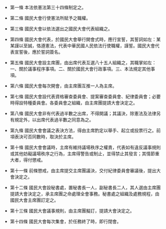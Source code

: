 * 第一條 本法依憲法第三十四條制定之。

* 第二條 國民大會行使憲法所賦予之職權。

* 第三條 國民大會以依法選出之國民大會代表組織之。

* 第四條 國民大會代表，於國民大會舉行開會式時，應行宣誓，其誓詞如左：某某謹以至誠，恪遵憲法，代表中華民國人民依法行使職權，謹誓。國民大會代表宣誓後，應於誓詞簽名。

* 第五條 國民大會設主席團，由出席代表互選八十五人組織之，其職掌如左：一、關於議事程序事項。二、關於國民大會行政事項。三、本法規定其他事項。

* 第六條 國民大會每次開會，由主席團互推一人為主席。

* 第七條 國民大會設代表資格審查委員會、提案審查委員會、紀律委員會；必要時得設特種委員會。各委員會之組織，由主席團提請大會決定之。

* 第八條 國民大會非有代表過半數之出席，不得開議；其議決，除憲法及法律另有規定外，以出席代表過半數之同意為之。

* 第九條 國民大會會議之表決方法，得由主席酌定以舉手、起立或投票行之。前項表決可否同數時，取決於主席。

* 第十條 國民大會會議時，主席有維持議場秩序之權責，代表如有違反議事規則或其他妨礙議場秩序之行為，主席得警告或制止，並得禁止其發言；其情節重大者，得付懲戒。

* 第十一條 前條懲戒，由主席提交主席團議決，交付紀律委員會審議後，提出大會決定之。

* 第十二條 國民大會設秘書處，置秘書長一人，副秘書長二人，其人選由主席團提請大會決定之，承主席團之命處理全會事務。秘書處之組織及處務規程，由國民大會主席團訂定之。

* 第十三條 國民大會議事規則，由主席團擬訂，提請大會決定之。

* 第十四條 國民大會每次集會，於任務終了時，即行閉會。

